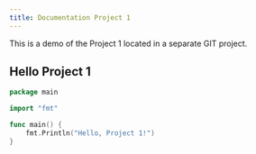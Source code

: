 ```yaml
---
title: Documentation Project 1
---
```


This is a demo of the Project 1 located in a separate GIT project.

## Hello Project 1

```go {filename="main.go"}
package main

import "fmt"

func main() {
    fmt.Println("Hello, Project 1!")
}
```
